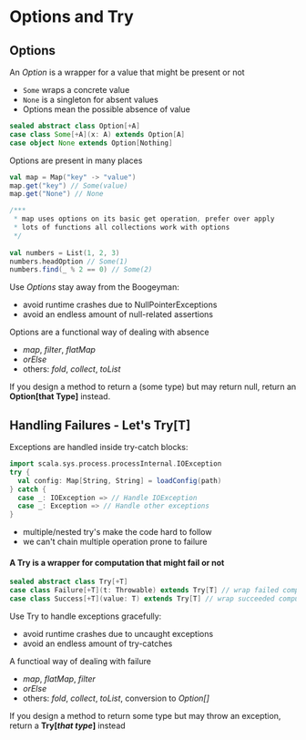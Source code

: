 # Options and Try

## Options
An *Option* is a wrapper for a value that might be present or not
- `Some` wraps a concrete value
- `None` is a singleton for absent values
- Options mean the possible absence of value

```scala
sealed abstract class Option[+A]
case class Some[+A](x: A) extends Option[A]
case object None extends Option[Nothing]
```

Options are present in many places
```scala
val map = Map("key" -> "value")
map.get("key") // Some(value)
map.get("None") // None

/***
 * map uses options on its basic get operation, prefer over apply
 * lots of functions all collections work with options
 */
  
val numbers = List(1, 2, 3)
numbers.headOption // Some(1)
numbers.find(_ % 2 == 0) // Some(2)
```

Use *Options* stay away from the Boogeyman:
- avoid runtime crashes due to NullPointerExceptions
- avoid an endless amount of null-related assertions

Options are a functional way of dealing with absence
- *map*, *filter*, *flatMap*
- *orElse*
- others: *fold*, *collect*, *toList*

If you design a method to return a (some type) but may return null, return an **Option[that Type]** instead.

## Handling Failures - Let's Try[T]
Exceptions are handled inside try-catch blocks:
```scala
import scala.sys.process.processInternal.IOException
try {
  val config: Map[String, String] = loadConfig(path)
} catch {
  case _: IOException => // Handle IOException
  case _: Exception => // Handle other exceptions  
}
```
- multiple/nested try's make the code hard to follow
- we can't chain multiple operation prone to failure

#### A Try is a wrapper for computation that might fail or not
```scala
sealed abstract class Try[+T]
case class Failure[+T](t: Throwable) extends Try[T] // wrap failed computations
case class Success[+T](value: T) extends Try[T] // wrap succeeded computations
```

Use Try to handle exceptions gracefully:
- avoid runtime crashes due to uncaught exceptions
- avoid an endless amount of try-catches

A functioal way of dealing with failure
- *map*, *flatMap*, *filter*
- *orElse*
- others: *fold*, *collect*, *toList*, conversion to *Option[]*

If you design a method to return some type but may throw an exception, return a **Try[*that type*]** instead
